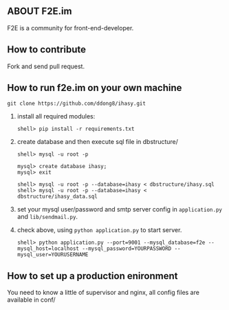 ## ABOUT F2E.im

F2E is a community for front-end-developer.

## How to contribute

Fork and send pull request.

## How to run f2e.im on your own machine

    git clone https://github.com/ddong8/ihasy.git

1. install all required modules:

    ```
    shell> pip install -r requirements.txt
    ```

2. create database and then execute sql file in dbstructure/

    ```
    shell> mysql -u root -p

    mysql> create database ihasy;
    mysql> exit

    shell> mysql -u root -p --database=ihasy < dbstructure/ihasy.sql
    shell> mysql -u root -p --database=ihasy < dbstructure/ihasy_data.sql   
    ```

3. set your mysql user/password and smtp server config in `application.py` and `lib/sendmail.py`.
4. check above, using ``python application.py`` to start server.

    ```
    shell> python application.py --port=9001 --mysql_database=f2e --mysql_host=localhost --mysql_password=YOURPASSWORD --mysql_user=YOURUSERNAME
    ```

## How to set up a production enironment

You need to know a little of supervisor and nginx, all config files are available in conf/
